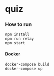 # quiz

### How to run
```
npm install
npm run relay
npm start
```
#### Docker
```
docker-compose build
docker-compose up
```
